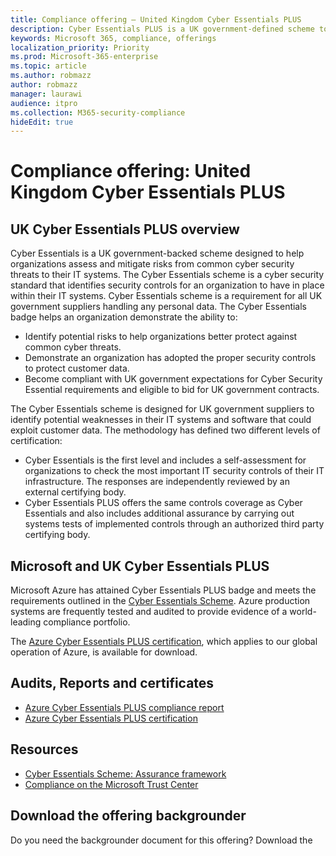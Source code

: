 ```yaml
---
title: Compliance offering — United Kingdom Cyber Essentials PLUS
description: Cyber Essentials PLUS is a UK government-defined scheme to help organizations protect against common cyber-security threats.
keywords: Microsoft 365, compliance, offerings
localization_priority: Priority
ms.prod: Microsoft-365-enterprise
ms.topic: article
ms.author: robmazz
author: robmazz
manager: laurawi
audience: itpro
ms.collection: M365-security-compliance
hideEdit: true
---
```


# Compliance offering: United Kingdom Cyber Essentials PLUS

## UK Cyber Essentials PLUS overview

Cyber Essentials is a UK government-backed scheme designed to help organizations assess and mitigate risks from common cyber security threats to their IT systems. The Cyber Essentials scheme is a cyber security standard that identifies security controls for an organization to have in place within their IT systems. Cyber Essentials scheme is a requirement for all UK government suppliers handling any personal data. The Cyber Essentials badge helps an organization demonstrate the ability to:

- Identify potential risks to help organizations better protect against common cyber threats.
- Demonstrate an organization has adopted the proper security controls to protect customer data.
- Become compliant with UK government expectations for Cyber Security Essential requirements and eligible to bid for UK government contracts.

The Cyber Essentials scheme is designed for UK government suppliers to identify potential weaknesses in their IT systems and software that could exploit customer data. The methodology has defined two different levels of certification:

- Cyber Essentials is the first level and includes a self-assessment for organizations to check the most important IT security controls of their IT infrastructure. The responses are independently reviewed by an external certifying body.
- Cyber Essentials PLUS offers the same controls coverage as Cyber Essentials and also includes additional assurance by carrying out systems tests of implemented controls through an authorized third party certifying body.

## Microsoft and UK Cyber Essentials PLUS

Microsoft Azure has attained Cyber Essentials PLUS badge and meets the requirements outlined in the [Cyber Essentials Scheme](https://go.microsoft.com/fwlink/p/?linkid=2099398). Azure production systems are frequently tested and audited to provide evidence of a world-leading compliance portfolio.

The [Azure Cyber Essentials PLUS certification](https://aka.ms/AzureCyberEPlusCert), which applies to our global operation of Azure, is available for download.

## Audits, Reports and certificates

- [Azure Cyber Essentials PLUS compliance report](https://aka.ms/AzureCyberEPlusReport)
- [Azure Cyber Essentials PLUS certification](https://aka.ms/AzureCyberEPlusCert)

## Resources

- [Cyber Essentials Scheme: Assurance framework](https://www.cyberaware.gov.uk/cyberessentials/files/assurance-framework.pdf)
- [Compliance on the Microsoft Trust Center](https://www.microsoft.com/trust-center/compliance/compliance-overview)

## Download the offering backgrounder

Do you need the backgrounder document for this offering? Download the